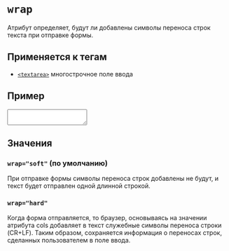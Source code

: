 # `wrap`

Атрибут определяет, будут ли добавлены символы переноса строк текста при отправке формы.

## Применяется к тегам

- [`<textarea>`](../Tags/textarea.md) многострочное поле ввода

## Пример

<textarea wrap="soft"></textarea>

## Значения

### `wrap="soft"` (по умолчанию)

При отправке формы символы переноса строк добавлены не будут, и текст будет отправлен одной длинной строкой.

### `wrap="hard"`

Когда форма отправляется, то браузер, основываясь на значении атрибута cols добавляет в текст служебные символы переноса строки (CR+LF). Таким образом, сохраняется информация о переносах строк, сделанных пользователем в поле ввода.
